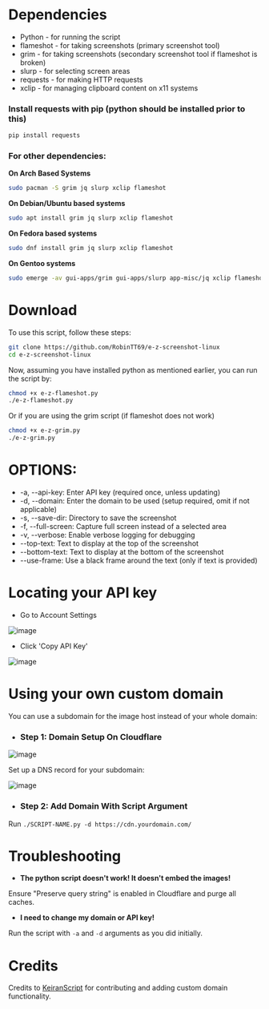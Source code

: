 # Dependencies

- Python - for running the script
- flameshot - for taking screenshots (primary screenshot tool)
- grim - for taking screenshots (secondary screenshot tool if flameshot is broken)
- slurp - for selecting screen areas
- requests - for making HTTP requests
- xclip - for managing clipboard content on x11 systems

### Install requests with pip (python should be installed prior to this)
```bash
pip install requests
```

### For other dependencies:

**On Arch Based Systems**
```bash
sudo pacman -S grim jq slurp xclip flameshot
```

**On Debian/Ubuntu based systems**
```bash
sudo apt install grim jq slurp xclip flameshot
```

**On Fedora based systems**
```bash
sudo dnf install grim jq slurp xclip flameshot
```

**On Gentoo systems**
```bash
sudo emerge -av gui-apps/grim gui-apps/slurp app-misc/jq xclip flameshot
```

# Download

To use this script, follow these steps:

```bash
git clone https://github.com/RobinTT69/e-z-screenshot-linux
cd e-z-screenshot-linux
```
Now, assuming you have installed python as mentioned earlier, you can run the script by:

```bash
chmod +x e-z-flameshot.py
./e-z-flameshot.py
```
Or if you are using the grim script (if flameshot does not work)

```bash
chmod +x e-z-grim.py
./e-z-grim.py
```

# OPTIONS:
- -a, --api-key: Enter API key (required once, unless updating)
- -d, --domain: Enter the domain to be used (setup required, omit if not applicable)
- -s, --save-dir: Directory to save the screenshot
- -f, --full-screen: Capture full screen instead of a selected area
- -v, --verbose: Enable verbose logging for debugging 
- --top-text: Text to display at the top of the screenshot
- --bottom-text: Text to display at the bottom of the screenshot
- --use-frame: Use a black frame around the text (only if text is provided)

# Locating your API key

- Go to Account Settings

![image](https://i.e-z.host/pics/m9j6jk3a.png)

- Click 'Copy API Key'

![image](https://i.e-z.host/pics/inmghmtw.png)

# Using your own custom domain

You can use a subdomain for the image host instead of your whole domain:

- ### Step 1: Domain Setup On Cloudflare 

![image](https://r2.e-z.host/ca19848c-de8c-4cae-9a10-858d6fd864b7/joyc6m3h.jpeg)

Set up a DNS record for your subdomain:

![image](https://r2.e-z.host/8a13052f-8c12-4034-b99f-0155cc616583/f5jrvtyn.png)

- ### Step 2: Add Domain With Script Argument

Run `./SCRIPT-NAME.py -d https://cdn.yourdomain.com/`

# Troubleshooting

- **The python script doesn't work! It doesn't embed the images!** 

Ensure "Preserve query string" is enabled in Cloudflare and purge all caches.

- **I need to change my domain or API key!**

Run the script with `-a` and `-d` arguments as you did initially.

# Credits

Credits to [KeiranScript](https://github.com/KeiranScript) for contributing and adding custom domain functionality.
